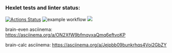 ### Hexlet tests and linter status:
[![Actions Status](https://github.com/RuslanSalakhiev/frontend-project-lvl1/workflows/hexlet-check/badge.svg)](https://github.com/RuslanSalakhiev/frontend-project-lvl1/actions)
![example workflow](https://github.com/RuslanSalakhiev/frontend-project-lvl1/actions/workflows/linter-check.yml/badge.svg)
<a href="https://codeclimate.com/github/codeclimate/codeclimate/maintainability"><img src="https://api.codeclimate.com/v1/badges/a99a88d28ad37a79dbf6/maintainability" /></a>

brain-even asciinema:
https://asciinema.org/a/ON2XfW9bfmqyxaQmq6eftvoKP

brain-calc asciinema:
https://asciinema.org/a/Jejpbb09bunkrhqs4Voi2GbZY
